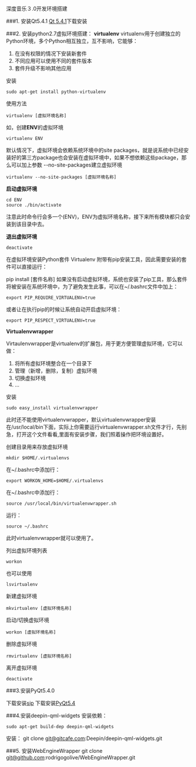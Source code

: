 
深度音乐３.0开发环境搭建

###1. 安装Qt5.4.1
[Qt 5.4.1](http://download.qt-project.org/official_releases/qt/5.4/5.4.1/qt-opensource-linux-x64-5.4.1.run)下载安装

###2. 安装python2.7虚拟环境搭建：
**virtualenv**
virtualenv用于创建独立的Python环境，多个Python相互独立，互不影响，它能够：
1. 在没有权限的情况下安装新套件
2. 不同应用可以使用不同的套件版本
3. 套件升级不影响其他应用

安装
	
	sudo apt-get install python-virtualenv
使用方法
		
	virtualenv [虚拟环境名称] 

如，创建**ENV**的虚拟环境

	virtualenv ENV
默认情况下，虚拟环境会依赖系统环境中的site packages，就是说系统中已经安装好的第三方package也会安装在虚拟环境中，如果不想依赖这些package，那么可以加上参数 --no-site-packages建立虚拟环境

	virtualenv --no-site-packages [虚拟环境名称]
**启动虚拟环境**

	cd ENV
	source ./bin/activate

注意此时命令行会多一个(ENV)，ENV为虚拟环境名称，接下来所有模块都只会安装到该目录中去。

**退出虚拟环境**
	
	deactivate
在虚拟环境安装Python套件
Virtualenv 附带有pip安装工具，因此需要安装的套件可以直接运行：

pip install [套件名称]
如果没有启动虚拟环境，系统也安装了pip工具，那么套件将被安装在系统环境中，为了避免发生此事，可以在~/.bashrc文件中加上：

	export PIP_REQUIRE_VIRTUALENV=true
或者让在执行pip的时候让系统自动开启虚拟环境：

	export PIP_RESPECT_VIRTUALENV=true

**Virtualenvwrapper**

Virtaulenvwrapper是virtualenv的扩展包，用于更方便管理虚拟环境，它可以做：
1. 将所有虚拟环境整合在一个目录下
2. 管理（新增，删除，复制）虚拟环境
3. 切换虚拟环境
4. ...

安装
	
	sudo easy_install virtualenvwrapper
  
此时还不能使用virtualenvwrapper，默认virtualenvwrapper安装在/usr/local/bin下面，实际上你需要运行virtualenvwrapper.sh文件才行，先别急，打开这个文件看看,里面有安装步骤，我们照着操作把环境设置好。

创建目录用来存放虚拟环境

	mkdir $HOME/.virtualenvs
	
在~/.bashrc中添加行：
	
	export WORKON_HOME=$HOME/.virtualenvs

在~/.bashrc中添加行：
		
	source /usr/local/bin/virtualenvwrapper.sh

运行： 
		
	source ~/.bashrc

此时virtualenvwrapper就可以使用了。

列出虚拟环境列表

	workon
也可以使用

	lsvirtualenv
新建虚拟环境

	mkvirtualenv [虚拟环境名称]
启动/切换虚拟环境

	workon [虚拟环境名称]
删除虚拟环境

	rmvirtualenv [虚拟环境名称]
离开虚拟环境

	deactivate


###3.安装PyQt5.4.0

下载安装[sip](http://www.riverbankcomputing.com/software/sip/download)
下载安装[PyQt5.4](http://www.riverbankcomputing.com/software/pyqt/download5)
	

###4.安装deepin-qml-widgets
安装依赖：

	sudo apt-get build-dep deepin-qml-widgets

安装：
		git clone git@gitcafe.com:Deepin/deepin-qml-widgets.git


###5. 安装WebEngineWrapper
	git clone git@github.com:rodrigogolive/WebEngineWrapper.git
